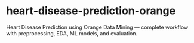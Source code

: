 # heart-disease-prediction-orange
Heart Disease Prediction using Orange Data Mining — complete workflow with preprocessing, EDA, ML models, and evaluation.
